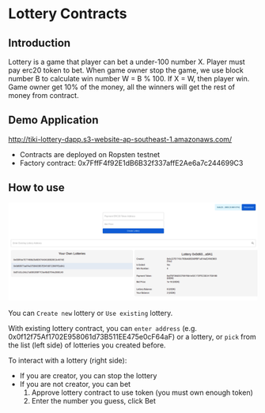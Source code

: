 # Lottery Contracts

## Introduction

Lottery is a game that player can bet a under-100 number X. Player must pay erc20 token to bet. When game owner stop the game, we use block number B to calculate win number W = B % 100. If X = W, then player win. Game owner get 10% of the money, all the winners will get the rest of money from contract.

## Demo Application

<http://tiki-lottery-dapp.s3-website-ap-southeast-1.amazonaws.com/>

- Contracts are deployed on Ropsten testnet
- Factory contract: 0x7FffF4f92E1dB6B32f337affE2Ae6a7c244699C3

## How to use

![Demo Application](demo-app.png)

You can `Create new` lottery or `Use existing` lottery.

With existing lottery contract, you can `enter address` (e.g. 0x0f12f75Af1702E958061d73B511EE475e0cF64aF) or a lottery, or `pick` from the list (left side) of lotteries you created before.

To interact with a lottery (right side):

- If you are creator, you can stop the lottery
- If you are not creator, you can bet
  1. Approve lottery contract to use token (you must own enough token)
  2. Enter the number you guess, click Bet
